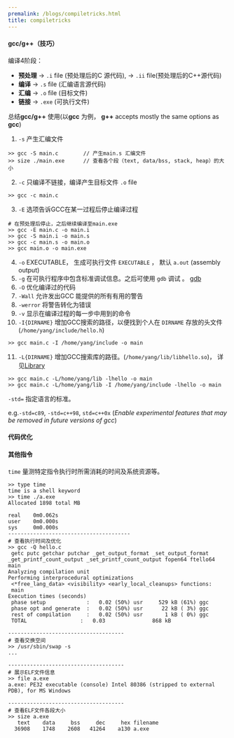 ```yaml
---
premalink: /blogs/compiletricks.html
title: compiletricks
---
```


#### gcc/g++（技巧）

编译4阶段：

- **预处理**		-> `.i` file (预处理后的C 源代码),	-> `.ii` file(预处理后的C++源代码)
- **编译**            -> `.s` file (汇编语言源代码)
- **汇编**            -> `.o` file (目标文件)
- **链接**            -> `.exe` (可执行文件)



总结**gcc/g++** 使用(以**gcc** 为例， **g++** accepts mostly the same options as **gcc**)

1. `-s` 产生汇编文件

~~~shell
>> gcc -S main.c		// 产生main.s 汇编文件
>> size ./main.exe		// 查看各个段（text, data/bss, stack, heap）的大小
~~~

2.   `-c` 只编译不链接，编译产生目标文件 `.o` file

```
>> gcc -c main.c
```

3. `-E` 选项告诉GCC在某一过程后停止编译过程

```
# 在预处理后停止，之后继续编译至main.exe
>> gcc -E main.c -o main.i
>> gcc -S main.i -o main.s
>> gcc -c main.s -o main.o
>> gcc main.o -o main.exe
```

4. `-o` EXECUTABLE， 生成可执行文件 `EXECUTABLE` ， 默认 `a.out` (assembly output)
5.  `-g` 在可执行程序中包含标准调试信息。之后可使用 `gdb` 调试 。 [gdb](./gdb.html)
6. `-O` 优化编译过的代码
7. `-Wall` 允许发出GCC 能提供的所有有用的警告
8. `-werror` 将警告转化为错误
9. `-v` 显示在编译过程的每一步中用到的命令
10. `-I{DIRNAME}` 增加GCC搜索的路径，以便找到个人在 `DIRNAME` 存放的头文件(`/home/yang/include/hello.h`)

```shell
>> gcc main.c -I /home/yang/include	-o main
```

11. `-L{DIRNAME}` 增加GCC搜索库的路径。(`/home/yang/lib/libhello.so`)， 详见[Library](./Library.html)

```shell
>> gcc main.c -L/home/yang/lib -lhello -o main
>> gcc main.c -L/home/yang/lib -I /home/yang/include -lhello -o main
```

`-std=` 指定语言的标准。

e.g.`-std=c89`, `-std=c++98`,  `std=c++0x` (*Enable experimental features that may be removed in future versions of gcc*)



#### 代码优化



#### 其他指令

 `time` 量测特定指令执行时所需消耗的时间及系统资源等。

```shell
>> type time
time is a shell keyword
>> time ./a.exe
Allocated 1898 total MB

real    0m0.062s
user    0m0.000s
sys     0m0.000s
---------------------------------------
# 查看执行时间及优化
>> gcc -Q hello.c
 getc putc getchar putchar _get_output_format _set_output_format _get_printf_count_output _set_printf_count_output fopen64 ftello64 main
Analyzing compilation unit
Performing interprocedural optimizations
 <*free_lang_data> <visibility> <early_local_cleanups> functions:
 main
Execution times (seconds)
 phase setup             :   0.02 (50%) usr     529 kB (61%) ggc
 phase opt and generate  :   0.02 (50%) usr      22 kB ( 3%) ggc
 rest of compilation     :   0.02 (50%) usr       1 kB ( 0%) ggc
 TOTAL                 :   0.03               868 kB

-------------------------------------
# 查看交换空间
>> /usr/sbin/swap -s
...

-------------------------------------
# 展示ELF文件信息
>> file a.exe
a.exe: PE32 executable (console) Intel 80386 (stripped to external PDB), for MS Windows

-------------------------------------
# 查看ELF文件各段大小
>> size a.exe
   text    data     bss     dec     hex filename
  36908    1748    2608   41264    a130 a.exe
```



